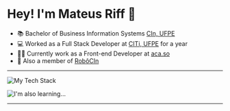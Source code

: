 # Hey! I'm Mateus Riff 👋

- 📚 Bachelor of Business Information Systems [CIn, UFPE](https://portal.cin.ufpe.br/)
- 💻 Worked as a Full Stack Developer at [CITi, UFPE](https://citi.org.br/) for a year
- 👨‍💻 Currently work as a Front-end Developer at [aca.so](https://github.com/aca-so)
- 🤖 Also a member of [RobôCIn](https://github.com/robocin/)

---
![My Tech Stack](https://github-readme-tech-stack.vercel.app/api/cards?showBorder=false&lineCount=2&width=990&hideBg=true&bg=%230D1117&badge=%23161B22&border=%23c1dbff&titleColor=%2358A6FF&line1=react%2Creact%2C0699ff%3Bjavascript%2Cjavascript%2Ce9ff00%3Btypescript%2Ctypescript%2C0284ff%3Bhtml5%2Chtml%2Cff8f00%3Bcss3%2Ccss+%2C0067ff%3Btailwindcss%2Ctailwind+css%2C0096ff%3Bbootstrap%2Cbootstrap%2C02c7ff%3B&line2=styledcomponents%2Cstyled+components%2Cffffff%3Bantdesign%2Cant+design%2C00bdff%3B)

![I'm also learning...](https://github-readme-tech-stack.vercel.app/api/cards?title=I%27m+also+learning...&align=right&titleAlign=right&fontSize=16&fontWeight=normal&showBorder=false&lineCount=1&width=990&hideBg=true&titleColor=%23ff5f00&line1=angular%2Cangular%2Cff0000%3Bspring%2Cspring%2C60ff69%3Bspringboot%2Cspringboot%2C2eff05%3B)

---
